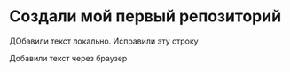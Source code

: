 # Создали мой первый репозиторий 

ДОбавили текст локально. Исправили эту строку 

Добавили текст через браузер 
